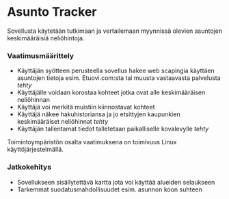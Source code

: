 # Asunto Tracker

Sovellusta käytetään tutkimaan ja vertailemaan myynnissä olevien asuntojen keskimääräisiä neliöhintoja.

### Vaatimusmäärittely

- Käyttäjän syötteen perusteella sovellus hakee web scapingia käyttäen asuntojen tietoja esim. Etuovi.com:sta tai muusta vastaavasta palvelusta *tehty*
- Käyttäjälle voidaan korostaa kohteet jotka ovat alle keskimääräisen neliöhinnan
- Käyttäjä voi merkitä muistiin kiinnostavat kohteet
- Käyttäjä näkee hakuhistoriansa ja jo etsittyjen kaupunkien keskimääräiset neliöhinnat *tehty*
- Käyttäjän tallentamat tiedot talletetaan paikalliselle kovalevylle *tehty*

Toimintoympäristön osalta vaatimuksena on toimivuus Linux käyttöjärjestelmällä. 

### Jatkokehitys

- Sovellukseen sisällytettävä kartta jota voi käyttää alueiden selaukseen
- Tarkemmat suodatusmahdollisuudet esim. asunnon koon suhteen

